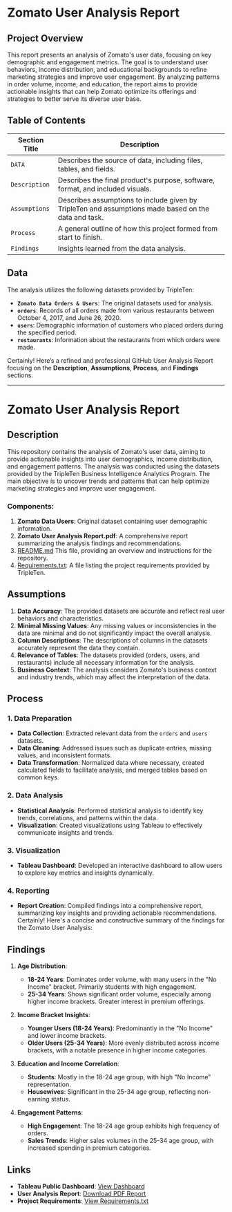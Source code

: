 
# Zomato User Analysis Report

## Project Overview

This report presents an analysis of Zomato's user data, focusing on key demographic and engagement metrics. The goal is to understand user behaviors, income distribution, and educational backgrounds to refine marketing strategies and improve user engagement. By analyzing patterns in order volume, income, and education, the report aims to provide actionable insights that can help Zomato optimize its offerings and strategies to better serve its diverse user base.

## Table of Contents


| Section Title | Description                                                                                                                                               |
|---------------|-----------------------------------------------------------------------------------------------------------------------------------------------------------|
| `DATA`          | Describes the source of data, including files, tables, and fields.                                                                                         |
| `Description`   | Describes the final product's purpose, software, format, and included visuals.                                                                            |
| `Assumptions`   | Describes assumptions to include given by TripleTen and assumptions made based on the data and task.                                                      |
| `Process`       | A general outline of how this project formed from start to finish.                                                                                        |
| `Findings`      | Insights learned from the data analysis.                                                                                                                  |

## Data

The analysis utilizes the following datasets provided by TripleTen:

- **`Zomato Data Orders & Users`**: The original datasets used for analysis.
- **`orders`**: Records of all orders made from various restaurants between October 4, 2017, and June 26, 2020.
- **`users`**: Demographic information of customers who placed orders during the specified period.
- **`restaurants`**: Information about the restaurants from which orders were made.

Certainly! Here’s a refined and professional GitHub User Analysis Report focusing on the **Description**, **Assumptions**, **Process**, and **Findings** sections.

---

# Zomato User Analysis Report

## Description

This repository contains the analysis of Zomato's user data, aiming to provide actionable insights into user demographics, income distribution, and engagement patterns. The analysis was conducted using the datasets provided by the TripleTen Business Intelligence Analytics Program. The main objective is to uncover trends and patterns that can help optimize marketing strategies and improve user engagement.

### Components:

1. **Zomato Data Users**: Original dataset containing user demographic information.
2. **Zomato User Analysis Report.pdf**: A comprehensive report summarizing the analysis findings and recommendations.
3. [README.md](README.md)  This file, providing an overview and instructions for the repository.
4. [Requirements.txt](Requirements.txt): A file listing the project requirements provided by TripleTen.

## Assumptions
1. **Data Accuracy**: The provided datasets are accurate and reflect real user behaviors and characteristics.
2. **Minimal Missing Values**: Any missing values or inconsistencies in the data are minimal and do not significantly impact the overall analysis.
3. **Column Descriptions**: The descriptions of columns in the datasets accurately represent the data they contain.
4. **Relevance of Tables**: The datasets provided (orders, users, and restaurants) include all necessary information for the analysis.
5. **Business Context**: The analysis considers Zomato's business context and industry trends, which may affect the interpretation of the data.

## Process

### 1. Data Preparation

- **Data Collection**: Extracted relevant data from the `orders` and `users` datasets.
- **Data Cleaning**: Addressed issues such as duplicate entries, missing values, and inconsistent formats.
- **Data Transformation**: Normalized data where necessary, created calculated fields to facilitate analysis, and merged tables based on common keys.

### 2. Data Analysis

- **Statistical Analysis**: Performed statistical analysis to identify key trends, correlations, and patterns within the data.
- **Visualization**: Created visualizations using Tableau to effectively communicate insights and trends.

### 3. Visualization

- **Tableau Dashboard**: Developed an interactive dashboard to allow users to explore key metrics and insights dynamically.

### 4. Reporting

- **Report Creation**: Compiled findings into a comprehensive report, summarizing key insights and providing actionable recommendations.
Certainly! Here's a concise and constructive summary of the findings for the Zomato User Analysis:

## Findings

1. **Age Distribution**:
   - **18-24 Years**: Dominates order volume, with many users in the "No Income" bracket. Primarily students with high engagement.
   - **25-34 Years**: Shows significant order volume, especially among higher income brackets. Greater interest in premium offerings.

2. **Income Bracket Insights**:
   - **Younger Users (18-24 Years)**: Predominantly in the "No Income" and lower income brackets.
   - **Older Users (25-34 Years)**: More evenly distributed across income brackets, with a notable presence in higher income categories.

3. **Education and Income Correlation**:
   - **Students**: Mostly in the 18-24 age group, with high "No Income" representation.
   - **Housewives**: Significant in the 25-34 age group, reflecting non-earning status.

4. **Engagement Patterns**:
   - **High Engagement**: The 18-24 age group exhibits high frequency of orders.
   - **Sales Trends**: Higher sales volumes in the 25-34 age group, with increased spending in premium categories.

## Links

- **Tableau Public Dashboard**: [View Dashboard](https://public.tableau.com/app/profile/mounika.patlolla6755/viz/ZomatoDataAnalysis_17242855444160/Dashboard1?publish=yes) 
- **User Analysis Report**: [Download PDF Report](Analysis.pdf) 
- **Project Requirements**: [View Requirements.txt](Research.pdf) 
